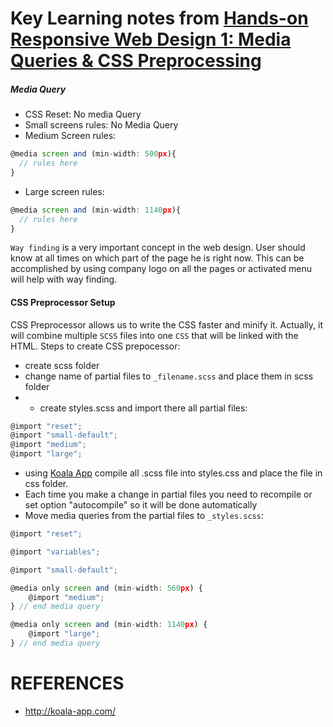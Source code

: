 # Key Learning notes from [Hands-on Responsive Web Design 1: Media Queries & CSS Preprocessing](https://app.pluralsight.com/library/courses/responsive-web-design-media-queries-css-preprocessing/table-of-contents)


##### Media Query
- CSS Reset: No media Query
- Small screens rules: No Media Query
- Medium Screen rules:
```javascript
@media screen and (min-width: 500px){
  // rules here
}
```
- Large screen rules:
```javascript
@media screen and (min-width: 1140px){
  // rules here
}
```


``Way finding`` is a very important concept in the web design. User should know at all times on which part of the page he is right now.  This can be accomplished by using company logo on all the pages or activated menu will help with way finding.

#### CSS Preprocessor Setup

CSS Preprocessor allows us to write the CSS faster and minify it. Actually, it will combine multiple ``SCSS`` files into one ``CSS`` that will be linked with the HTML. Steps to create CSS prepocessor:
- create scss folder
- change name of partial files to ``_filename.scss`` and place them in scss folder
- - create styles.scss and import there all partial files:
```javascript
@import "reset";
@import "small-default";
@import "medium";
@import "large";
```
- using [Koala App](http://koala-app.com/) compile all .scss file into styles.css and place the file in css folder.
- Each time you make a change in  partial files you need to recompile or set option "autocompile" so it will be done automatically
- Move media queries from the partial files to ``_styles.scss``:

``` javascript
@import "reset";

@import "variables";

@import "small-default";

@media only screen and (min-width: 560px) {
    @import "medium";    
} // end media query

@media only screen and (min-width: 1140px) {
    @import "large";
} // end media query
```


# REFERENCES
- http://koala-app.com/
